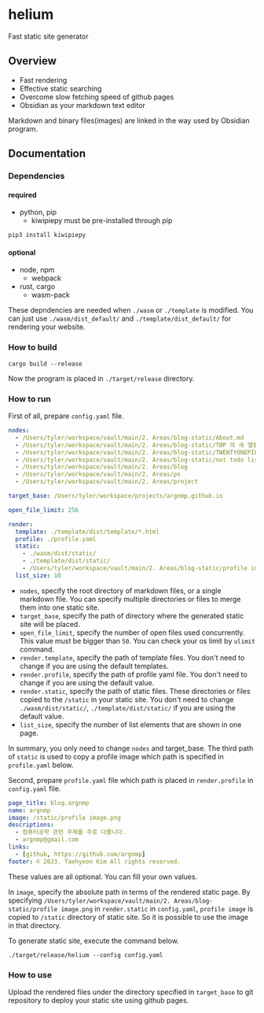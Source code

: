 # helium
Fast static site generator

## Overview
- Fast rendering
- Effective static searching
- Overcome slow fetching speed of github pages
- Obsidian as your markdown text editor

Markdown and binary files(images) are linked in the way used by Obsidian program.

## Documentation
### Dependencies
#### required
- python, pip
    - kiwipiepy must be pre-installed through pip

```
pip3 install kiwipiepy
```

#### optional
- node, npm
    - webpack
- rust, cargo
    - wasm-pack

These depndencies are needed when `./wasm` or `./template` is modified.
You can just use `./wasm/dist_default/` and `./template/dist_default/` for rendering your website.

### How to build
```
cargo build --release
```
Now the program is placed in `./target/release` directory.

### How to run
First of all, prepare `config.yaml` file.

```yaml
nodes:
  - /Users/tyler/workspace/vault/main/2. Areas/blog-static/About.md
  - /Users/tyler/workspace/vault/main/2. Areas/blog-static/TØP 의 새 앨범 발매!.md
  - /Users/tyler/workspace/vault/main/2. Areas/blog-static/TWENTYONEPILOTS.svg
  - /Users/tyler/workspace/vault/main/2. Areas/blog-static/not todo list.md
  - /Users/tyler/workspace/vault/main/2. Areas/blog
  - /Users/tyler/workspace/vault/main/2. Areas/ps
  - /Users/tyler/workspace/vault/main/2. Areas/project

target_base: /Users/tyler/workspace/projects/argnmp.github.io

open_file_limit: 256

render:
  template: ./template/dist/template/*.html
  profile: ./profile.yaml
  static:
    - ./wasm/dist/static/
    - ./template/dist/static/
    - /Users/tyler/workspace/vault/main/2. Areas/blog-static/profile image.png
  list_size: 10
```

- `nodes`, specify the root directory of markdown files, or a single markdown file. You can specify multiple directories or files to merge them into one static site.
- `target_base`, specify the path of directory where the generated static site will be placed.
- `open_file_limit`, specify the number of open files used concurrently. This value must be bigger than `50`. You can check your os limit by `ulimit` command.
- `render.template`, specify the path of template files. You don't need to change if you are using the default templates.
- `render.profile`, specify the path of profile yaml file. You don't need to change if you are using the default value. 
- `render.static`, specify the path of static files. These directories or files copied to the `/static` in your static site. You don't need to change `./wasm/dist/static/`, `./template/dist/static/` if you are using the default value. 
- `list_size`, specify the number of list elements that are shown in one page.

In summary, you only need to change `nodes` and target_base. The third path of `static` is used to copy a profile image which path is specified in `profile.yaml` below.

Second, prepare `profile.yaml` file which path is placed in `render.profile` in `config.yaml` file.

```yaml
page_title: blog.argnmp
name: argnmp
image: /static/profile image.png
descriptions:
  - 컴퓨터공학 관련 주제를 주로 다룹니다.
  - argnmp@gmail.com
links:
  - [github, https://github.com/argnmp]
footer: © 2023. Taehyeon Kim All rights reserved.
```

These values are all optional. You can fill your own values.

In `image`, specify the absolute path in terms of the rendered static page. By specifying `/Users/tyler/workspace/vault/main/2. Areas/blog-static/profile image.png` in `render.static` in `config.yaml`, `profile image` is copied to `/static` directory of static site. So it is possible to use the image in that directory.

To generate static site, execute the command below.
```
./target/release/helium --config config.yaml
```

### How to use
Upload the rendered files under the directory specified in `target_base` to git repository to deploy your static site using github pages.

